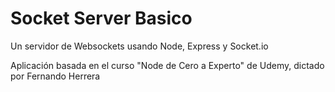 # Socket Server Basico

Un servidor de Websockets usando Node, Express y Socket.io

Aplicación basada en el curso "Node de Cero a Experto" de Udemy, dictado por Fernando Herrera

